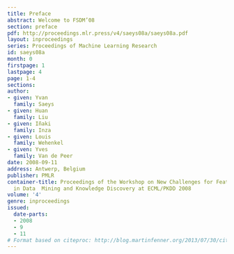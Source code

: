 ```yaml
---
title: Preface
abstract: Welcome to FSDM’08
section: preface
pdf: http://proceedings.mlr.press/v4/saeys08a/saeys08a.pdf
layout: inproceedings
series: Proceedings of Machine Learning Research
id: saeys08a
month: 0
firstpage: 1
lastpage: 4
page: 1-4
sections: 
author:
- given: Yvan
  family: Saeys
- given: Huan
  family: Liu
- given: Iñaki
  family: Inza
- given: Louis
  family: Wehenkel
- given: Yves
  family: Van de Peer
date: 2008-09-11
address: Antwerp, Belgium
publisher: PMLR
container-title: Proceedings of the Workshop on New Challenges for Feature Selection
  in Data  Mining and Knowledge Discovery at ECML/PKDD 2008
volume: '4'
genre: inproceedings
issued:
  date-parts:
  - 2008
  - 9
  - 11
# Format based on citeproc: http://blog.martinfenner.org/2013/07/30/citeproc-yaml-for-bibliographies/
---
```

